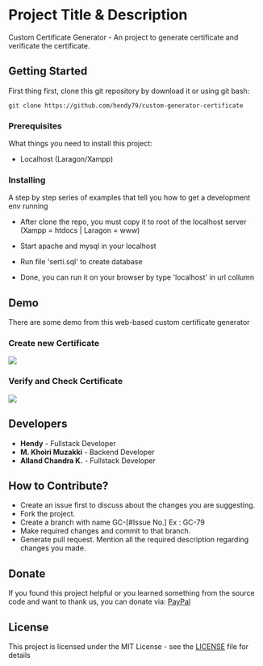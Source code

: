 # Project Title & Description

Custom Certificate Generator - An project to generate certificate and verificate the certificate.

## Getting Started

First thing first, clone this git repository by download it or using git bash:

```
git clone https://github.com/hendy79/custom-generator-certificate
```

### Prerequisites

What things you need to install this project:

* Localhost (Laragon/Xampp)

### Installing

A step by step series of examples that tell you how to get a development env running

* After clone the repo, you must copy it to root of the localhost server (Xampp = htdocs 
| Laragon = www)

* Start apache and mysql in your localhost
* Run file 'serti.sql' to create database
* Done, you can run it on your browser by type 'localhost' in url collumn

## Demo

There are some demo from this web-based custom certificate generator

### Create new Certificate

![](https://i.imgur.com/Zos3nbA.gif)

### Verify and Check Certificate

![](https://i.imgur.com/H5qPgzW.gif)

## Developers

* **Hendy** - Fullstack Developer
* **M. Khoiri Muzakki** - Backend Developer
* **Alland Chandra K.** - Fullstack Developer

## How to Contribute?

* Create an issue first to discuss about the changes you are suggesting.
* Fork the project.
* Create a branch with name GC-[#Issue No.] Ex : GC-79
* Make required changes and commit to that branch.
* Generate pull request. Mention all the required description regarding changes you made.

## Donate

If you found this project helpful or you learned something from the source code and want to thank us, you can donate via:
[PayPal](https://www.paypal.me/hendy79)

## License

This project is licensed under the MIT License - see the [LICENSE](LICENSE) file for details
